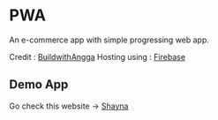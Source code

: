 # PWA 

An e-commerce app with simple progressing web app.

Credit :
[BuildwithAngga](https://www.youtube.com/channel/UCrCqB6_uGWECG-Fns1ArhFA)
Hosting using : 
[Firebase](https://firebase.google.com/)

## Demo App
Go check this website -> [Shayna](https://shayna-pwa.web.app/)

